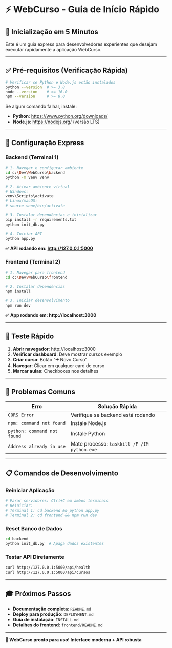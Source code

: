 # ⚡ WebCurso - Guia de Início Rápido

## 🚀 Inicialização em 5 Minutos

Este é um guia express para desenvolvedores experientes que desejam executar rapidamente a aplicação WebCurso.

---

## ✅ Pré-requisitos (Verificação Rápida)

```bash
# Verificar se Python e Node.js estão instalados
python --version  # >= 3.8
node --version    # >= 16.0
npm --version     # >= 8.0
```

Se algum comando falhar, instale:
- **Python**: https://www.python.org/downloads/
- **Node.js**: https://nodejs.org/ (versão LTS)

---

## 🔧 Configuração Express

### Backend (Terminal 1)

```bash
# 1. Navegar e configurar ambiente
cd c:\Dev\WebCurso\backend
python -m venv venv

# 2. Ativar ambiente virtual
# Windows:
venv\Scripts\activate
# Linux/macOS:
# source venv/bin/activate

# 3. Instalar dependências e inicializar
pip install -r requirements.txt
python init_db.py

# 4. Iniciar API
python app.py
```

**✅ API rodando em: http://127.0.0.1:5000**

### Frontend (Terminal 2)

```bash
# 1. Navegar para frontend
cd c:\Dev\WebCurso\frontend

# 2. Instalar dependências
npm install

# 3. Iniciar desenvolvimento
npm run dev
```

**✅ App rodando em: http://localhost:3000**

---

## 🎯 Teste Rápido

1. **Abrir navegador**: http://localhost:3000
2. **Verificar dashboard**: Deve mostrar cursos exemplo
3. **Criar curso**: Botão "➕ Novo Curso"
4. **Navegar**: Clicar em qualquer card de curso
5. **Marcar aulas**: Checkboxes nos detalhes

---

## 🐛 Problemas Comuns

| Erro | Solução Rápida |
|------|----------------|
| `CORS Error` | Verifique se backend está rodando |
| `npm: command not found` | Instale Node.js |
| `python: command not found` | Instale Python |
| `Address already in use` | Mate processo: `taskkill /F /IM python.exe` |

---

## 📋 Comandos de Desenvolvimento

### Reiniciar Aplicação
```bash
# Parar servidores: Ctrl+C em ambos terminais
# Reiniciar:
# Terminal 1: cd backend && python app.py  
# Terminal 2: cd frontend && npm run dev
```

### Reset Banco de Dados
```bash
cd backend
python init_db.py  # Apaga dados existentes
```

### Testar API Diretamente
```bash
curl http://127.0.0.1:5000/api/health
curl http://127.0.0.1:5000/api/cursos
```

---

## 🎓 Próximos Passos

- **Documentação completa**: `README.md`
- **Deploy para produção**: `DEPLOYMENT.md`
- **Guia de instalação**: `INSTALL.md`
- **Detalhes do frontend**: `frontend/README.md`

---

**🎉 WebCurso pronto para uso! Interface moderna + API robusta**
